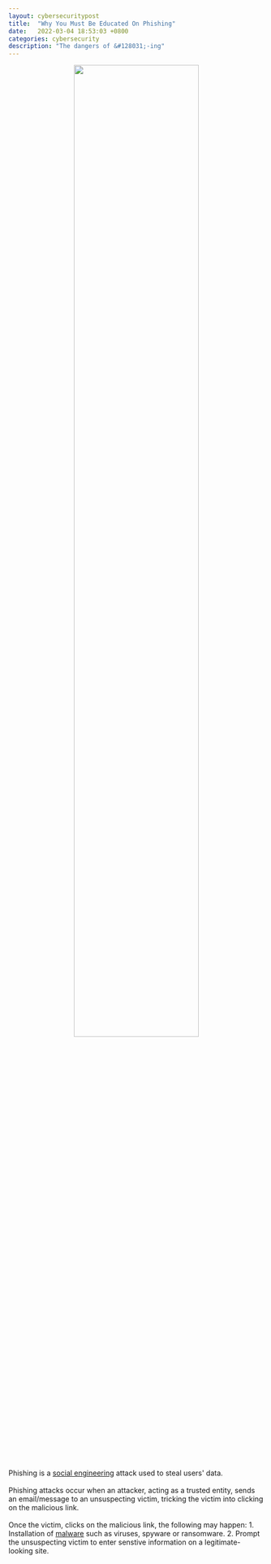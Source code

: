 ```yaml
---
layout: cybersecuritypost
title:  "Why You Must Be Educated On Phishing"
date:   2022-03-04 18:53:03 +0800
categories: cybersecurity
description: "The dangers of &#128031;-ing" 
---
```

<div style="text-align:center;">
    <img src="{{site.baseurl}}/assets/images/phishing.png" style="width:70%;margin-bottom:30px;"><br>
</div>
Phishing is a <a href="https://en.wikipedia.org/wiki/Social_engineering_(security)" target="_blank">social engineering</a> attack used to steal users' data.<br><br>
Phishing attacks occur when an attacker, acting as a trusted entity, sends an email/message to an unsuspecting victim, tricking the victim into clicking on the malicious link. <br><br>Once the victim, clicks on the malicious link, the following may happen:
1. Installation of <a href="{{site.baseurl}}/cybersecurity/2022/03/04/malware.html">malware</a> such as viruses, spyware or ransomware.
2. Prompt the unsuspecting victim to enter senstive information on a legitimate-looking site.